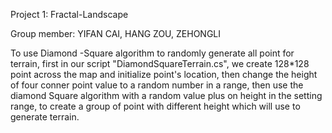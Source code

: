 Project 1: Fractal-Landscape

Group member: YIFAN CAI, HANG ZOU, ZEHONGLI

To use Diamond -Square algorithm to randomly generate all point for terrain, first in our script "DiamondSquareTerrain.cs", we create 128*128 point across the map and initialize point's location, then change the height of four conner point value to a random number in a range, then use the diamond Square algorithm with a random value plus on height in the setting range, to create a group of point with different height which will use to generate terrain.
